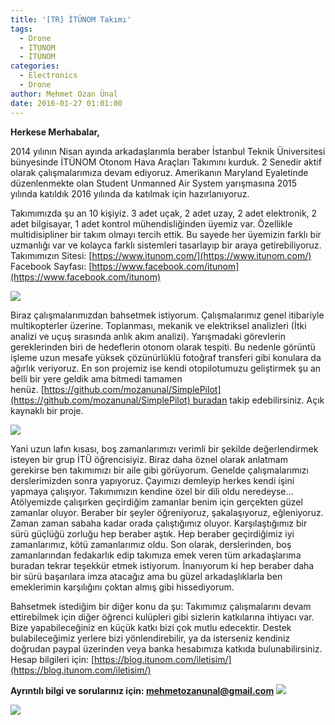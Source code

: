 ```yaml
---
title: '[TR] İTÜNOM Takımı'
tags:
  - Drone
  - ITUNOM
  - İTÜNOM
categories:
  - Electronics
  - Drone
author: Mehmet Ozan Ünal
date: 2016-01-27 01:01:00
---
```

**Herkese Merhabalar,**  

2014 yılının Nisan ayında arkadaşlarımla beraber İstanbul Teknik Üniversitesi bünyesinde İTÜNOM Otonom Hava Araçları Takımını kurduk. 2 Senedir aktif olarak çalışmalarımıza devam ediyoruz. Amerikanın Maryland Eyaletinde düzenlenmekte olan Student Unmanned Air System yarışmasına 2015 yılında katıldık 2016 yılında da katılmak için hazırlanıyoruz.  

Takımımızda şu an 10 kişiyiz. 3 adet uçak, 2 adet uzay, 2 adet elektronik, 2 adet bilgisayar, 1 adet kontrol mühendisliğinden üyemiz var. Özellikle multidisipliner bir takım olmayı tercih ettik. Bu sayede her üyemizin farklı bir uzmanlığı var ve kolayca farklı sistemleri tasarlayıp bir araya getirebiliyoruz.  
Takımımızın Sitesi: [https://www.itunom.com/](https://www.itunom.com/)  
Facebook Sayfası: [https://www.facebook.com/itunom](https://www.facebook.com/itunom)  

![](https://1.bp.blogspot.com/-Ehnlg53RcQc/Vqfnzov5KMI/AAAAAAAAYGM/E6mSwXEZNnc/s640/10856564_867353213321847_2384873583172940302_o.jpg)

Biraz çalışmalarımızdan bahsetmek istiyorum. Çalışmalarımız genel itibariyle multikopterler üzerine. Toplanması, mekanik ve elektriksel analizleri (İtki analizi ve uçuş sırasında anlık akım analizi). Yarışmadaki görevlerin gereklerinden biri de hedeflerin otonom olarak tespiti. Bu nedenle görüntü işleme uzun mesafe yüksek çözünürlüklü fotoğraf transferi gibi konulara da ağırlık veriyoruz. En son projemiz ise kendi otopilotumuzu geliştirmek şu an belli bir yere geldik ama bitmedi tamamen henüz. [https://github.com/mozanunal/SimplePilot](https://github.com/mozanunal/SimplePilot) buradan takip edebilirsiniz. Açık kaynaklı bir proje.  

![](https://2.bp.blogspot.com/-D1vv1IdW0oo/VqfnCWLj5fI/AAAAAAAAYFo/tJrpC1lrpZY/s640/11027471_901536879903480_1889996898386174550_n.jpg)

Yani uzun lafın kısası, boş zamanlarımızı verimli bir şekilde değerlendirmek isteyen bir grup İTÜ öğrencisiyiz. Biraz daha öznel olarak anlatmam gerekirse ben takımımızı bir aile gibi görüyorum. Genelde çalışmalarımızı derslerimizden sonra yapıyoruz. Çayımızı demleyip herkes kendi işini yapmaya çalışıyor. Takımımızın kendine özel bir dili oldu neredeyse... Atölyemizde çalışırken geçirdiğim zamanlar benim için gerçekten güzel zamanlar oluyor. Beraber bir şeyler öğreniyoruz, şakalaşıyoruz, eğleniyoruz. Zaman zaman sabaha kadar orada çalıştığımız oluyor. Karşılaştığımız bir sürü güçlüğü zorluğu hep beraber aştık. Hep beraber geçirdiğimiz iyi zamanlarımız, kötü zamanlarımız oldu. Son olarak, derslerinden, boş zamanlarından fedakarlık edip takımıza emek veren tüm arkadaşlarıma buradan tekrar teşekkür etmek istiyorum. İnanıyorum ki hep beraber daha bir sürü başarılara imza atacağız ama bu güzel arkadaşlıklarla ben emeklerimin karşılığını çoktan almış gibi hissediyorum.  

Bahsetmek istediğim bir diğer konu da şu: Takımımız çalışmalarını devam ettirebilmek için diğer öğrenci kulüpleri gibi sizlerin katkılarına ihtiyacı var. Bize yapabileceğiniz en küçük katkı bizi çok mutlu edecektir. Destek bulabileceğimiz yerlere bizi yönlendirebilir, ya da isterseniz kendiniz doğrudan paypal üzerinden veya banka hesabımıza katkıda bulunabilirsiniz.  
Hesap bilgileri için: [https://blog.itunom.com/iletisim/](https://blog.itunom.com/iletisim/) 

**Ayrıntılı bilgi ve sorularınız için: mehmetozanunal@gmail.com** 
![](https://2.bp.blogspot.com/-8QOnRqyHymo/VqfngnGGQZI/AAAAAAAAYF0/GqKf6B8XT_A/s640/10989258_879668248757010_1403157962482540600_o.jpg)

![](https://lh3.googleusercontent.com/Rnek2VVJ3MAQz6odH_Rk6nxH_9PIkDbGG0TQaoxabB9VbhrecOTnsneUdu8XiEk_5c0SQF2-zMc4FT3K8Wkv1niCFT94HGPu0pmG-RpZ6D2gIz58g-6ydZK23XWSrut9gpIYZGkPBH119EvS)